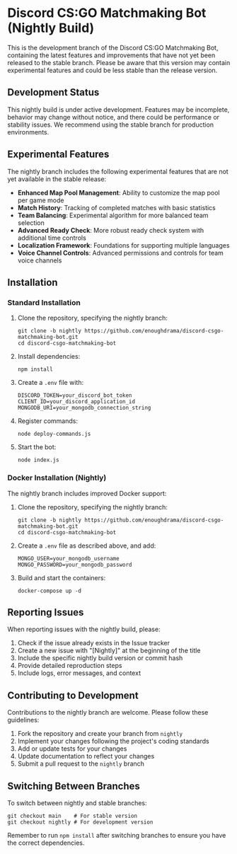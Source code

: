 # Discord CS:GO Matchmaking Bot (Nightly Build)

This is the development branch of the Discord CS:GO Matchmaking Bot, containing the latest features and improvements that have not yet been released to the stable branch. Please be aware that this version may contain experimental features and could be less stable than the release version.

## Development Status

This nightly build is under active development. Features may be incomplete, behavior may change without notice, and there could be performance or stability issues. We recommend using the stable branch for production environments.

## Experimental Features

The nightly branch includes the following experimental features that are not yet available in the stable release:

- **Enhanced Map Pool Management**: Ability to customize the map pool per game mode
- **Match History**: Tracking of completed matches with basic statistics
- **Team Balancing**: Experimental algorithm for more balanced team selection
- **Advanced Ready Check**: More robust ready check system with additional time controls
- **Localization Framework**: Foundations for supporting multiple languages
- **Voice Channel Controls**: Advanced permissions and controls for team voice channels

## Installation

### Standard Installation

1. Clone the repository, specifying the nightly branch:
   ```
   git clone -b nightly https://github.com/enoughdrama/discord-csgo-matchmaking-bot.git
   cd discord-csgo-matchmaking-bot
   ```

2. Install dependencies:
   ```
   npm install
   ```

3. Create a `.env` file with:
   ```
   DISCORD_TOKEN=your_discord_bot_token
   CLIENT_ID=your_discord_application_id
   MONGODB_URI=your_mongodb_connection_string
   ```

4. Register commands:
   ```
   node deploy-commands.js
   ```

5. Start the bot:
   ```
   node index.js
   ```

### Docker Installation (Nightly)

The nightly branch includes improved Docker support:

1. Clone the repository, specifying the nightly branch:
   ```
   git clone -b nightly https://github.com/enoughdrama/discord-csgo-matchmaking-bot.git
   cd discord-csgo-matchmaking-bot
   ```

2. Create a `.env` file as described above, and add:
   ```
   MONGO_USER=your_mongodb_username
   MONGO_PASSWORD=your_mongodb_password
   ```

3. Build and start the containers:
   ```
   docker-compose up -d
   ```

## Reporting Issues

When reporting issues with the nightly build, please:

1. Check if the issue already exists in the Issue tracker
2. Create a new issue with "[Nightly]" at the beginning of the title
3. Include the specific nightly build version or commit hash
4. Provide detailed reproduction steps
5. Include logs, error messages, and context

## Contributing to Development

Contributions to the nightly branch are welcome. Please follow these guidelines:

1. Fork the repository and create your branch from `nightly`
2. Implement your changes following the project's coding standards
3. Add or update tests for your changes
4. Update documentation to reflect your changes
5. Submit a pull request to the `nightly` branch

## Switching Between Branches

To switch between nightly and stable branches:

```
git checkout main    # For stable version
git checkout nightly # For development version
```

Remember to run `npm install` after switching branches to ensure you have the correct dependencies.
